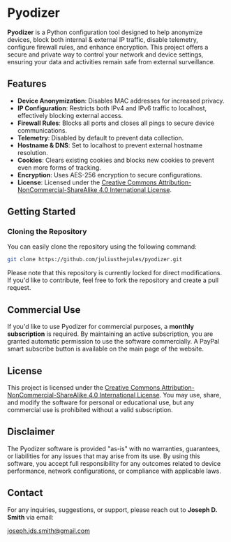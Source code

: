 # Pyodizer

**Pyodizer** is a Python configuration tool designed to help anonymize devices, block both internal & external IP traffic, disable telemetry, configure firewall rules, and enhance encryption. This project offers a secure and private way to control your network and device settings, ensuring your data and activities remain safe from external surveillance.

## Features

- **Device Anonymization**: Disables MAC addresses for increased privacy.
- **IP Configuration**: Restricts both IPv4 and IPv6 traffic to localhost, effectively blocking external access.
- **Firewall Rules**: Blocks all ports and closes all pings to secure device communications.
- **Telemetry**: Disabled by default to prevent data collection.
- **Hostname & DNS**: Set to localhost to prevent external hostname resolution.
-  **Cookies**: Clears existing cookies and blocks new cookies to prevent even more forms of tracking.
- **Encryption**: Uses AES-256 encryption to secure configurations.
- **License**: Licensed under the [Creative Commons Attribution-NonCommercial-ShareAlike 4.0 International License](https://creativecommons.org/licenses/by-nc-sa/4.0/).

## Getting Started

### Cloning the Repository

You can easily clone the repository using the following command:

```bash
git clone https://github.com/juliusthejules/pyodizer.git
```

Please note that this repository is currently locked for direct modifications. If you'd like to contribute, feel free to fork the repository and create a pull request.

## Commercial Use

If you'd like to use Pyodizer for commercial purposes, a **monthly subscription** is required. By maintaining an active subscription, you are granted automatic permission to use the software commercially. A PayPal smart subscribe button is available on the main page of the website.

## License

This project is licensed under the [Creative Commons Attribution-NonCommercial-ShareAlike 4.0 International License](https://creativecommons.org/licenses/by-nc-sa/4.0/). You may use, share, and modify the software for personal or educational use, but any commercial use is prohibited without a valid subscription.

## Disclaimer

The Pyodizer software is provided "as-is" with no warranties, guarantees, or liabilities for any issues that may arise from its use. By using this software, you accept full responsibility for any outcomes related to device performance, network configurations, or compliance with applicable laws.

## Contact

For any inquiries, suggestions, or support, please reach out to **Joseph D. Smith** via email:

[joseph.jds.smith@gmail.com](mailto:joseph.jds.smith@gmail.com?subject=Pyodizer)
